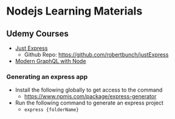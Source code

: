 # Nodejs Learning Materials


## Udemy Courses
- <a href="https://www.udemy.com/course/just-express-with-a-bunch-of-node-and-http-in-detail">Just Express</a>
    - Github Repo: https://github.com/robertbunch/justExpress
- <a href="https://www.udemy.com/course/modern-graphql-complete-guide">Modern GraphQL with Node</a>

### Generating an express app
- Install the following globally to get access to the command
    - https://www.npmjs.com/package/express-generator
- Run the following command to generate an express project
    - ```express {folderName}```